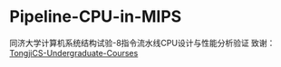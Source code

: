 # Pipeline-CPU-in-MIPS
同济大学计算机系统结构试验-8指令流水线CPU设计与性能分析验证
致谢：[TongjiCS-Undergraduate-Courses](https://github.com/youknowwhom/TongjiCS-Undergraduate-Courses/tree/main)
